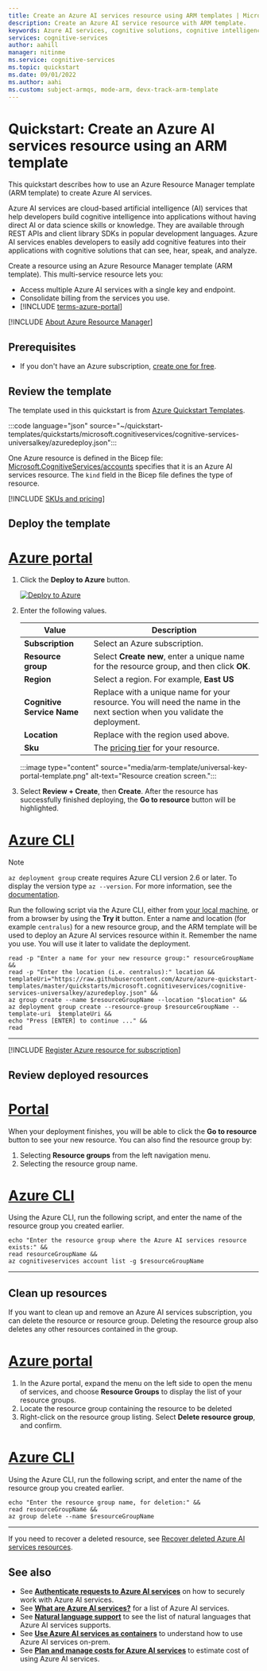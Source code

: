```yaml
---
title: Create an Azure AI services resource using ARM templates | Microsoft Docs
description: Create an Azure AI service resource with ARM template.
keywords: Azure AI services, cognitive solutions, cognitive intelligence, cognitive artificial intelligence
services: cognitive-services
author: aahill
manager: nitinme
ms.service: cognitive-services
ms.topic: quickstart
ms.date: 09/01/2022
ms.author: aahi
ms.custom: subject-armqs, mode-arm, devx-track-arm-template
---
```


# Quickstart: Create an Azure AI services resource using an ARM template

This quickstart describes how to use an Azure Resource Manager template (ARM template) to create Azure AI services.

Azure AI services are cloud-based artificial intelligence (AI) services that help developers build cognitive intelligence into applications without having direct AI or data science skills or knowledge. They are available through REST APIs and client library SDKs in popular development languages. Azure AI services enables developers to easily add cognitive features into their applications with cognitive solutions that can see, hear, speak, and analyze.

Create a resource using an Azure Resource Manager template (ARM template). This multi-service resource lets you:

* Access multiple Azure AI services with a single key and endpoint.
* Consolidate billing from the services you use.
* [!INCLUDE [terms-azure-portal](./includes/quickstarts/terms-azure-portal.md)]

[!INCLUDE [About Azure Resource Manager](../../includes/resource-manager-quickstart-introduction.md)]

## Prerequisites

* If you don't have an Azure subscription, [create one for free](https://azure.microsoft.com/free/cognitive-services).

## Review the template

The template used in this quickstart is from [Azure Quickstart Templates](https://azure.microsoft.com/resources/templates/cognitive-services-universalkey/).

:::code language="json" source="~/quickstart-templates/quickstarts/microsoft.cognitiveservices/cognitive-services-universalkey/azuredeploy.json":::

One Azure resource is defined in the Bicep file: [Microsoft.CognitiveServices/accounts](/azure/templates/microsoft.cognitiveservices/accounts) specifies that it is an Azure AI services resource. The `kind` field in the Bicep file defines the type of resource.

[!INCLUDE [SKUs and pricing](./includes/quickstarts/sku-pricing.md)]

## Deploy the template

# [Azure portal](#tab/portal)

1. Click the **Deploy to Azure** button.

    [![Deploy to Azure](../media/template-deployments/deploy-to-azure.svg)](https://portal.azure.com/#create/Microsoft.Template/uri/https%3A%2F%2Fraw.githubusercontent.com%2FAzure%2Fazure-quickstart-templates%2Fmaster%2Fquickstarts%2Fmicrosoft.cognitiveservices%2Fcognitive-services-universalkey%2Fazuredeploy.json)

2. Enter the following values.

    |Value  |Description  |
    |---------|---------|
    | **Subscription** | Select an Azure subscription. |
    | **Resource group** | Select **Create new**, enter a unique name for the resource group, and then click **OK**. |
    | **Region** | Select a region.  For example, **East US** |
    | **Cognitive Service Name** | Replace with a unique name for your resource. You will need the name in the next section when you validate the deployment. |
    | **Location** | Replace with the region used above. |
    | **Sku** | The [pricing tier](https://azure.microsoft.com/pricing/details/cognitive-services/) for your resource. |

    :::image type="content" source="media/arm-template/universal-key-portal-template.png" alt-text="Resource creation screen.":::

3. Select **Review + Create**, then **Create**. After the resource has successfully finished deploying, the **Go to resource** button will be highlighted.

# [Azure CLI](#tab/CLI)

> [!NOTE]
> `az deployment group` create requires Azure CLI version 2.6 or later. To display the version type `az --version`. For more information, see the [documentation](/cli/azure/deployment/group).

Run the following script via the Azure CLI, either from [your local machine](/cli/azure/install-azure-cli), or from a browser by using the **Try it** button. Enter a name and location (for example `centralus`) for a new resource group, and the ARM template will be used to deploy an Azure AI services resource within it. Remember the name you use. You will use it later to validate the deployment.

```azurecli-interactive
read -p "Enter a name for your new resource group:" resourceGroupName &&
read -p "Enter the location (i.e. centralus):" location &&
templateUri="https://raw.githubusercontent.com/Azure/azure-quickstart-templates/master/quickstarts/microsoft.cognitiveservices/cognitive-services-universalkey/azuredeploy.json" &&
az group create --name $resourceGroupName --location "$location" &&
az deployment group create --resource-group $resourceGroupName --template-uri  $templateUri &&
echo "Press [ENTER] to continue ..." &&
read
```

---

[!INCLUDE [Register Azure resource for subscription](./includes/register-resource-subscription.md)]

## Review deployed resources

# [Portal](#tab/portal)

When your deployment finishes, you will be able to click the **Go to resource** button to see your new resource. You can also find the resource group by:

1. Selecting **Resource groups** from the left navigation menu.
2. Selecting the resource group name.

# [Azure CLI](#tab/CLI)

Using the Azure CLI, run the following script, and enter the name of the resource group you created earlier.

```azurecli-interactive
echo "Enter the resource group where the Azure AI services resource exists:" &&
read resourceGroupName &&
az cognitiveservices account list -g $resourceGroupName
```

---


## Clean up resources

If you want to clean up and remove an Azure AI services subscription, you can delete the resource or resource group. Deleting the resource group also deletes any other resources contained in the group.

# [Azure portal](#tab/portal)

1. In the Azure portal, expand the menu on the left side to open the menu of services, and choose **Resource Groups** to display the list of your resource groups.
2. Locate the resource group containing the resource to be deleted
3. Right-click on the resource group listing. Select **Delete resource group**, and confirm.

# [Azure CLI](#tab/CLI)

Using the Azure CLI, run the following script, and enter the name of the resource group you created earlier.

```azurecli-interactive
echo "Enter the resource group name, for deletion:" &&
read resourceGroupName &&
az group delete --name $resourceGroupName
```

---

If you need to recover a deleted resource, see [Recover deleted Azure AI services resources](manage-resources.md).

## See also

* See **[Authenticate requests to Azure AI services](authentication.md)** on how to securely work with Azure AI services.
* See **[What are Azure AI services?](./what-are-ai-services.md)** for a list of Azure AI services.
* See **[Natural language support](language-support.md)** to see the list of natural languages that Azure AI services supports.
* See **[Use Azure AI services as containers](cognitive-services-container-support.md)** to understand how to use Azure AI services on-prem.
* See **[Plan and manage costs for Azure AI services](plan-manage-costs.md)** to estimate cost of using Azure AI services.
